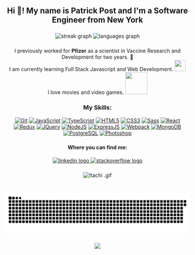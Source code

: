 <h2 align="center">Hi 👋! My name is Patrick Post and I'm a Software Engineer from New York</h2>

###

<div align="center">
  <img src="https://github-readme-streak-stats.herokuapp.com/?user=ppost0&theme=midnight-purple&hide_border=true) height="150" alt="streak graph"  />
  <img src="https://github-readme-stats.vercel.app/api/top-langs?username=ppost0&locale=en&hide_title=true&layout=compact&card_width=320&langs_count=5&theme=dark&hide_border=false" height="150" alt="languages graph"  />
</div>


###

<p align="center">I previously worked for <b>Pfizer</b> as a scientist in Vaccine Research and Development for two years. 💉<br>I am currently learning Full Stack Javascript and Web Development. <img height=30 width=30 src=https://user-images.githubusercontent.com/74038190/212257454-16e3712e-945a-4ca2-b238-408ad0bf87e6.gif><br>I love movies and video games.  <img src="https://i.giphy.com/tJW2EtfYWyABG.webp" width=60 height="60" /> </p>

###


<h3 align="center">My Skills:</h3>
<p align="center">
<a href="https://git-scm.com/" target="_blank" rel="noreferrer"><img src="https://raw.githubusercontent.com/danielcranney/readme-generator/main/public/icons/skills/git-colored.svg" width="36" height="36" alt="Git" /></a>
<a href="https://developer.mozilla.org/en-US/docs/Web/JavaScript" target="_blank" rel="noreferrer"><img src="https://raw.githubusercontent.com/danielcranney/readme-generator/main/public/icons/skills/javascript-colored.svg" width="36" height="36" alt="JavaScript" /></a>
<a href="https://www.typescriptlang.org/" target="_blank" rel="noreferrer"><img src="https://raw.githubusercontent.com/danielcranney/readme-generator/main/public/icons/skills/typescript-colored.svg" width="36" height="36" alt="TypeScript" /></a>
<a href="https://developer.mozilla.org/en-US/docs/Glossary/HTML5" target="_blank" rel="noreferrer"><img src="https://raw.githubusercontent.com/danielcranney/readme-generator/main/public/icons/skills/html5-colored.svg" width="36" height="36" alt="HTML5" /></a>
<a href="https://www.w3.org/TR/CSS/#css" target="_blank" rel="noreferrer"><img src="https://raw.githubusercontent.com/danielcranney/readme-generator/main/public/icons/skills/css3-colored.svg" width="36" height="36" alt="CSS3" /></a>
<a href="https://sass-lang.com/" target="_blank" rel="noreferrer"><img src="https://raw.githubusercontent.com/danielcranney/readme-generator/main/public/icons/skills/sass-colored.svg" width="36" height="36" alt="Sass" /></a>
<a href="https://reactjs.org/" target="_blank" rel="noreferrer"><img src="https://raw.githubusercontent.com/danielcranney/readme-generator/main/public/icons/skills/react-colored.svg" width="36" height="36" alt="React" /></a>
<a href="https://redux.js.org/" target="_blank" rel="noreferrer"><img src="https://raw.githubusercontent.com/danielcranney/readme-generator/main/public/icons/skills/redux-colored.svg" width="36" height="36" alt="Redux" /></a>
<a href="https://jquery.com/" target="_blank" rel="noreferrer"><img src="https://raw.githubusercontent.com/danielcranney/readme-generator/main/public/icons/skills/jquery-colored.svg" width="36" height="36" alt="JQuery" /></a>
<a href="https://nodejs.org/en/" target="_blank" rel="noreferrer"><img src="https://raw.githubusercontent.com/danielcranney/readme-generator/main/public/icons/skills/nodejs-colored.svg" width="36" height="36" alt="NodeJS" /></a>
<a href="https://expressjs.com/" target="_blank" rel="noreferrer"><img src="https://github.com/danielcranney/profileme-dev/blob/main/public/icons/skills/express.svg" width="36" height="36" alt="ExpressJS" /></a>
<a href="https://webpack.js.org/" target="_blank" rel="noreferrer"><img src="https://raw.githubusercontent.com/danielcranney/readme-generator/main/public/icons/skills/webpack-colored.svg" width="36" height="36" alt="Webpack" /></a>
<a href="https://www.mongodb.com/" target="_blank" rel="noreferrer"><img src="https://raw.githubusercontent.com/danielcranney/readme-generator/main/public/icons/skills/mongodb-colored.svg" width="36" height="36" alt="MongoDB" /></a><a href="https://www.postgresql.org/" target="_blank" rel="noreferrer"><img src="https://raw.githubusercontent.com/danielcranney/readme-generator/main/public/icons/skills/postgresql-colored.svg" width="36" height="36" alt="PostgreSQL"/></a>
<a href="https://www.adobe.com/uk/products/photoshop.html" target="_blank" rel="noreferrer"><img src="https://raw.githubusercontent.com/danielcranney/readme-generator/main/public/icons/skills/photoshop-colored.svg" width="36" height="36" alt="Photoshop"/></a>
</p>

###

<h4 align="center">Where you can find me:</h4>

<div align="center">
  <a href="https://www.linkedin.com/in/patrickppost/" target="_blank">
    <img src="https://user-images.githubusercontent.com/74038190/235294012-0a55e343-37ad-4b0f-924f-c8431d9d2483.gif" height="90" width="90" alt="linkedin logo"  />
  </a>
  <a href="https://stackoverflow.com/users/19276572/ppost" target="_blank">
    <img src="https://i0.wp.com/csshint.com/wp-content/uploads/2019/05/Animated-Logo-examples-2.gif?resize=345%2C202&ssl=1" height="90" alt="stackoverflow logo"  />
  </a>
</div>

###


###

<div align="center">
  <img width=480 height=240 src="https://media3.giphy.com/media/CchzkJJ6UrQmQ/giphy.gif?cid=ecf05e47rx5gaz1tv0utcvakikfik062ki8hsyrwolbmi6oc&ep=v1_gifs_search&rid=giphy.gif&ct=g"  alt="Itachi .gif"/>
</div>


###

<br clear="both">

<img src="https://github.com/ppost0/ppost0/blob/output/github-contribution-grid-snake-dark.svg" alt="Snake animation" />

###


<div align="center">
  <img src="https://profile-counter.glitch.me/ppost0/count.svg?"  />
</div>
